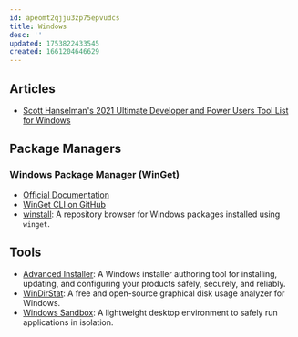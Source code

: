 ```yaml
---
id: apeomt2qjju3zp75epvudcs
title: Windows
desc: ''
updated: 1753822433545
created: 1661204646629
---
```


## Articles

- [Scott Hanselman's 2021 Ultimate Developer and Power Users Tool List for Windows](https://www.hanselman.com/blog/scott-hanselmans-2021-ultimate-developer-and-power-users-tool-list-for-windows)

## Package Managers

### Windows Package Manager (WinGet)

- [Official Documentation](https://learn.microsoft.com/en-us/windows/package-manager/)
- [WinGet CLI on GitHub](https://github.com/microsoft/winget-cli)
- [winstall](https://winstall.app/): A repository browser for Windows packages installed using `winget`.

## Tools

- [Advanced Installer](https://www.advancedinstaller.com/): A Windows installer authoring tool for installing, updating, and configuring your products safely, securely, and reliably.
- [WinDirStat](https://github.com/windirstat/windirstat): A free and open-source graphical disk usage analyzer for Windows.
- [Windows Sandbox](https://learn.microsoft.com/en-us/windows/security/application-security/application-isolation/windows-sandbox/windows-sandbox-overview): A lightweight desktop environment to safely run applications in isolation.
